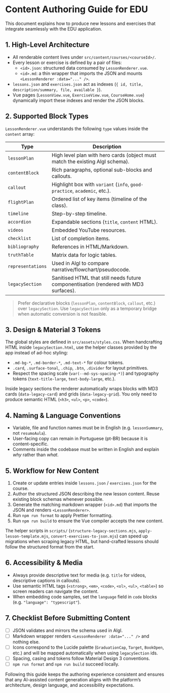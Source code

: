 ﻿# Content Authoring Guide for EDU

This document explains how to produce new lessons and exercises that integrate seamlessly with the EDU application.

## 1. High-Level Architecture

- All renderable content lives under `src/content/courses/<courseId>/`.
- Every lesson or exercise is defined by a pair of files:
  - `<id>.json`: structured data consumed by `LessonRenderer.vue`.
  - `<id>.md`: a thin wrapper that imports the JSON and mounts `<LessonRenderer :data="..." />`.
- `lessons.json` and `exercises.json` act as indexes (`{ id, title, description/summary, file, available }`).
- Vue pages (`LessonView.vue`, `ExerciseView.vue`, `CourseHome.vue`) dynamically import these indexes and render the JSON blocks.

## 2. Supported Block Types

`LessonRenderer.vue` understands the following `type` values inside the `content` array:

| Type              | Description                                                                           |
| ----------------- | ------------------------------------------------------------------------------------- |
| `lessonPlan`      | High level plan with hero cards (object must match the existing AlgI schema).         |
| `contentBlock`    | Rich paragraphs, optional sub-blocks and callouts.                                    |
| `callout`         | Highlight box with `variant` (`info`, `good-practice`, `academic`, etc.).             |
| `flightPlan`      | Ordered list of key items (timeline of the class).                                    |
| `timeline`        | Step-by-step timeline.                                                                |
| `accordion`       | Expandable sections (`title`, `content` HTML).                                        |
| `videos`          | Embedded YouTube resources.                                                           |
| `checklist`       | List of completion items.                                                             |
| `bibliography`    | References in HTML/Markdown.                                                          |
| `truthTable`      | Matrix data for logic tables.                                                         |
| `representations` | Used in AlgI to compare narrative/flowchart/pseudocode.                               |
| `legacySection`   | Sanitised HTML that still needs future componentisation (rendered with MD3 surfaces). |

> Prefer declarative blocks (`lessonPlan`, `contentBlock`, `callout`, etc.) over `legacySection`. Use `legacySection` only as a temporary bridge when automatic conversion is not feasible.

## 3. Design & Material 3 Tokens

The global styles are defined in `src/assets/styles.css`. When handcrafting HTML inside `legacySection.html`, use the helper classes provided by the app instead of ad-hoc styling:

- `.md-bg-*`, `.md-border-*`, `.md-text-*` for colour tokens.
- `.card`, `.surface-tonal`, `.chip`, `.btn`, `.divider` for layout primitives.
- Respect the spacing scale (`var(--md-sys-spacing-*)`) and typography tokens (`text-title-large`, `text-body-large`, etc.).

Inside legacy sections the renderer automatically wraps blocks with MD3 cards (`data-legacy-card`) and grids (`data-legacy-grid`). You only need to produce semantic HTML (`<h3>`, `<ul>`, `<p>`, `<code>`).

## 4. Naming & Language Conventions

- Variable, file and function names must be in English (e.g. `lessonSummary`, not `resumoAula`).
- User-facing copy can remain in Portuguese (pt-BR) because it is content-specific.
- Comments inside the codebase must be written in English and explain _why_ rather than _what_.

## 5. Workflow for New Content

1. Create or update entries inside `lessons.json` / `exercises.json` for the course.
2. Author the structured JSON describing the new lesson content. Reuse existing block schemas whenever possible.
3. Generate the matching markdown wrapper (`<id>.md`) that imports the JSON and renders `<LessonRenderer>`.
4. Run `npm run format` to apply Prettier formatting.
5. Run `npm run build` to ensure the Vue compiler accepts the new content.

The helper scripts in `scripts/` (`structure-legacy-sections.mjs`, `apply-lesson-template.mjs`, `convert-exercises-to-json.mjs`) can speed up migrations when scraping legacy HTML, but hand-crafted lessons should follow the structured format from the start.

## 6. Accessibility & Media

- Always provide descriptive text for media (e.g. `title` for videos, descriptive captions in callouts).
- Use semantic HTML tags (`<strong>`, `<em>`, `<code>`, `<ol>`, `<ul>`, `<table>`) so screen readers can navigate the content.
- When embedding code samples, set the `language` field in `code` blocks (e.g. `"language": "typescript"`).

## 7. Checklist Before Submitting Content

- [ ] JSON validates and mirrors the schema used in AlgI.
- [ ] Markdown wrapper renders `<LessonRenderer :data="..." />` and nothing else.
- [ ] Icons correspond to the Lucide palette (`GraduationCap`, `Target`, `BookOpen`, etc.) and will be mapped automatically when using `legacySection` ids.
- [ ] Spacing, casing and tokens follow Material Design 3 conventions.
- [ ] `npm run format` and `npm run build` succeed locally.

Following this guide keeps the authoring experience consistent and ensures that any AI-assisted content generation aligns with the platform’s architecture, design language, and accessibility expectations.
